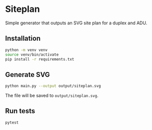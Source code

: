 # Siteplan

Simple generator that outputs an SVG site plan for a duplex and ADU.

## Installation

```bash
python -m venv venv
source venv/bin/activate
pip install -r requirements.txt
```

## Generate SVG

```bash
python main.py --output output/siteplan.svg
```

The file will be saved to `output/siteplan.svg`.

## Run tests

```bash
pytest
```
